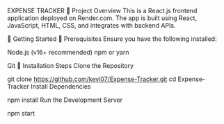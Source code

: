 EXPENSE TRACKER
📌 Project Overview
This is a React.js frontend application deployed on Render.com. The app is built using React, JavaScript, HTML, CSS, and integrates with backend APIs.

🚀 Getting Started
🔹 Prerequisites
Ensure you have the following installed:

Node.js (v16+ recommended)
npm or yarn


Git
🔹 Installation Steps
Clone the Repository


git clone https://github.com/kevi07/Expense-Tracker.git
cd Expense-Tracker
Install Dependencies

npm install
Run the Development Server


npm start
